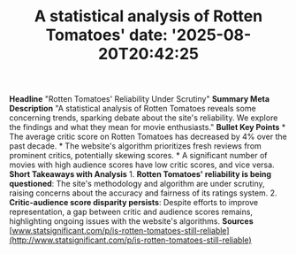 ﻿---
title: "A statistical analysis of Rotten Tomatoes'
date: '2025-08-20T20:42:25"
category: "Markets"
summary: ""
slug: "a statistical analysis of rotten tomatoes"
source_urls:
  - "https://www.statsignificant.com/p/is-rotten-tomatoes-still-reliable"
seo:
  title: "A statistical analysis of Rotten Tomatoes | Hash n Hedge'
  description: '"
  keywords: ["news", "markets", "brief"]
---
**Headline** "Rotten Tomatoes' Reliability Under Scrutiny"  **Summary Meta Description** "A statistical analysis of Rotten Tomatoes reveals some concerning trends, sparking debate about the site's reliability. We explore the findings and what they mean for movie enthusiasts."  **Bullet Key Points**  * The average critic score on Rotten Tomatoes has decreased by 4% over the past decade. * The website's algorithm prioritizes fresh reviews from prominent critics, potentially skewing scores. * A significant number of movies with high audience scores have low critic scores, and vice versa.  **Short Takeaways with Analysis**  1. **Rotten Tomatoes' reliability is being questioned**: The site's methodology and algorithm are under scrutiny, raising concerns about the accuracy and fairness of its ratings system. 2. **Critic-audience score disparity persists**: Despite efforts to improve representation, a gap between critic and audience scores remains, highlighting ongoing issues with the website's algorithms.  **Sources** [www.statsignificant.com/p/is-rotten-tomatoes-still-reliable](http://www.statsignificant.com/p/is-rotten-tomatoes-still-reliable) 
